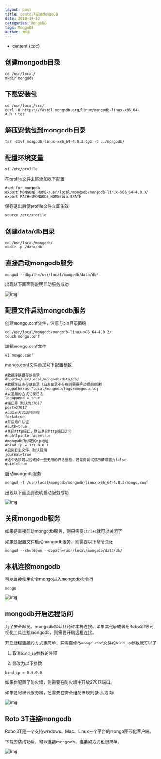 ```yaml
---
layout: post
title: centos7安装MongoDB
date: 2018-10-13
categories: MongoDB
tags: MongoDB
author: 龙德
---
```


* content
{:toc}

## 创建mongodb目录

```
cd /usr/local/
mkdir mongodb
```

## 下载安装包

```
cd /usr/local/src/
curl -O https://fastdl.mongodb.org/linux/mongodb-linux-x86_64-4.0.3.tgz
```




## 解压安装包到mongodb目录

```
tar -zxvf mongodb-linux-x86_64-4.0.3.tgz -C ../mongodb/
```

## 配置环境变量

```
vi /etc/profile
```
在profile文件末尾添加以下配置

```
#set for mongodb
export MONGODB_HOME=/usr/local/mongodb/mongodb-linux-x86_64-4.0.3/
export PATH=$MONGODB_HOME/bin:$PATH
```

保存退出后使profile文件立即生效

```
source /etc/profile
```

## 创建data/db目录

```
cd /usr/local/mongodb/
mkdir -p /data/db
```
## 直接启动mongodb服务

```
mongod --dbpath=/usr/local/mongodb/data/db/
```

出现以下画面则说明启动服务成功

![img](https://i.loli.net/2018/10/12/5bc017e9b0133.jpg)

## 配置文件启动mongodb服务

创建mongo.conf文件，注意与bin目录同级

```
cd /usr/local/mongodb/mongodb-linux-x86_64-4.0.3/
touch mongo.conf
```

编辑mongo.conf文件

```
vi mongo.conf
```

mongo.conf文件添加以下配置参数

```
#数据库数据存放目录
dbpath=/usr/local/mongodb/data/db/
#数据库日志存放目录（日志目录不存在则需要手动提前创建）
logpath=/usr/local/mongodb/logs/mongodb.log
#以追加的方式记录日志
logappend = true
#端口号 默认为27017
port=27017
#以后台方式运行进程
fork=true
#开启用户认证
#auth=true
#关闭http接口，默认关闭http端口访问
#nohttpinterface=true
#mongodb所绑定的ip地址
#bind_ip = 127.0.0.1
#启用日志文件，默认启用
journal=true
#这个选项可以过滤掉一些无用的日志信息，若需要调试使用请设置为false
quiet=true
```
启动mongodb服务

```
mongod -f /usr/local/mongodb/mongodb-linux-x86_64-4.0.3/mongo.conf
```

出现以下画面则说明启动服务成功

![img](https://i.loli.net/2018/10/12/5bc019c7dd0bb.jpg)

## 关闭mongodb服务

如果是直接启动mongodb服务，则只需要`ctrl+c`就可以关闭了

如果是配置文件启动mongodb服务，则需要以下命令关闭

```
mongod --shutdown --dbpath=/usr/local/mongodb/data/db/
```

## 本机连接mongodb

可以直接使用命令mongo进入mongodb命令行

```
mongo
```

![img](https://i.loli.net/2018/10/12/5bc01a8dca7d7.jpg)

## mongodb开启远程访问

为了安全起见，mongodb默认只允许本机连接。如果其他ip或者用Robo3T等可视化工具连接mongodb，则需要开启远程连接。

开启远程连接的方式很简单，只需要修改`mongo.conf`文件的`bind_ip`参数就可以了

1. 取消`bind_ip`参数的注释

2. 修改为以下参数

```
bind_ip = 0.0.0.0
```

如果你配置了防火墙，则需要在防火墙中开放27017端口。

如果是阿里云服务器，还需要在安全组配置规则(出入方向)

![img](https://i.loli.net/2018/10/12/5bc04b2369d04.jpg)

## Roto 3T连接mongodb

Robo 3T是一个支持windows、Mac、Linux三个平台的mongo图形化客户端。

下载安装成功后，可以连接mongodb，连接的方式也很简单。

![img](https://i.loli.net/2018/10/12/5bc04b994d70c.jpg)